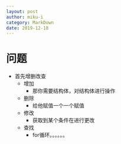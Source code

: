 ```yaml
---
layout: post
author: miku-i
category: MarkDown
date: 2019-12-18
---
```


# 问题

- 首先增删改查
  - 增加
    - 那你需要结构体，对结构体进行操作
  - 删除
    - 给他赋值一个一个赋值
  - 修改
    - 获取到某个条件在进行更改
  - 查找
    - for循环。。。。。。